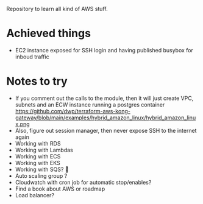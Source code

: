 Repository to learn all kind of AWS stuff.

# Achieved things

- EC2 instance exposed for SSH login and having published busybox for inboud traffic

# Notes to try

- If you comment out the calls to the module, then it will just create VPC, subnets and an ECW instance running a postgres container
  https://github.com/dwp/terraform-aws-kong-gateway/blob/main/examples/hybrid_amazon_linux/hybrid_amazon_linux.png
- Also, figure out session manager, then never expose SSH to the internet again
- Working with RDS
- Working with Lambdas
- Working with ECS
- Working with EKS
- Working with SQS? 🤔
- Auto scaling group ?
- Cloudwatch with cron job for automatic stop/enables?
- Find a book about AWS or roadmap
- Load balancer?
